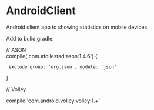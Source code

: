 # AndroidClient
Android client app to showing statistics on mobile  devices.

Add to bulid.gradle:

// ASON     
compile('com.afollestad:ason:1.4.6') {
     
     exclude group: 'org.json', module: 'json'
 
 }
 
 // Volley
 
 compile 'com.android.volley:volley:1.+'
